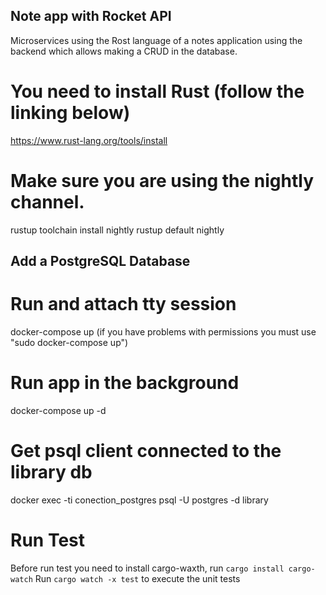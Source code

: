 ## Note app with Rocket  API
Microservices using the Rost language of a notes application using the backend which allows making a CRUD in the database.

# You need to install Rust (follow the linking below)
https://www.rust-lang.org/tools/install

# Make sure you are using the nightly channel.
rustup toolchain install nightly
rustup default nightly

## Add a PostgreSQL Database

# Run and attach tty session
docker-compose up 
(if you have problems with permissions you must use "sudo docker-compose up")

# Run app in the background
docker-compose up -d

# Get psql client connected to the library db
docker exec -ti conection_postgres psql -U postgres -d library

# Run Test
Before run test you need to install cargo-waxth, run `cargo install cargo-watch` 
Run `cargo watch -x test` to execute the unit tests

